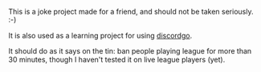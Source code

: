 This is a joke project made for a friend, and should not be taken seriously. :-)

It is also used as a learning project for using [discordgo](https://github.com/bwmarrin/discordgo).

It should do as it says on the tin: ban people playing league for more than 30 minutes, though I haven't tested it on live league players (yet).
